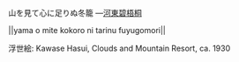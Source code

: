 山を見て心に足りぬ冬籠
—[河東碧梧桐](https://ja.wikipedia.org/wiki/河東碧梧桐)

||yama o mite kokoro ni tarinu fuyugomori||

浮世絵: Kawase Hasui, Clouds and Mountain Resort, ca. 1930